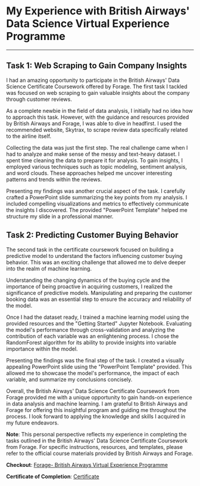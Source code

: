 # My Experience with British Airways' Data Science Virtual Experience Programme
______________________________
## Task 1: Web Scraping to Gain Company Insights

I had an amazing opportunity to participate in the British Airways' Data Science Certificate Coursework offered by Forage. The first task I tackled was focused on web scraping to gain valuable insights about the company through customer reviews.

As a complete newbie in the field of data analysis, I initially had no idea how to approach this task. However, with the guidance and resources provided by British Airways and Forage, I was able to dive in headfirst. I used the recommended website, Skytrax, to scrape review data specifically related to the airline itself.

Collecting the data was just the first step. The real challenge came when I had to analyze and make sense of the messy and text-heavy dataset. I spent time cleaning the data to prepare it for analysis. To gain insights, I employed various techniques such as topic modeling, sentiment analysis, and word clouds. These approaches helped me uncover interesting patterns and trends within the reviews.

Presenting my findings was another crucial aspect of the task. I carefully crafted a PowerPoint slide summarizing the key points from my analysis. I included compelling visualizations and metrics to effectively communicate the insights I discovered. The provided "PowerPoint Template" helped me structure my slide in a professional manner.

## Task 2: Predicting Customer Buying Behavior

The second task in the certificate coursework focused on building a predictive model to understand the factors influencing customer buying behavior. This was an exciting challenge that allowed me to delve deeper into the realm of machine learning.

Understanding the changing dynamics of the buying cycle and the importance of being proactive in acquiring customers, I realized the significance of predictive models. Manipulating and preparing the customer booking data was an essential step to ensure the accuracy and reliability of the model.

Once I had the dataset ready, I trained a machine learning model using the provided resources and the "Getting Started" Jupyter Notebook. Evaluating the model's performance through cross-validation and analyzing the contribution of each variable was an enlightening process. I chose the RandomForest algorithm for its ability to provide insights into variable importance within the model.

Presenting the findings was the final step of the task. I created a visually appealing PowerPoint slide using the "PowerPoint Template" provided. This allowed me to showcase the model's performance, the impact of each variable, and summarize my conclusions concisely.

Overall, the British Airways' Data Science Certificate Coursework from Forage provided me with a unique opportunity to gain hands-on experience in data analysis and machine learning. I am grateful to British Airways and Forage for offering this insightful program and guiding me throughout the process. I look forward to applying the knowledge and skills I acquired in my future endeavors.

**Note**: This personal perspective reflects my experience in completing the tasks outlined in the British Airways' Data Science Certificate Coursework from Forage. For specific instructions, resources, and templates, please refer to the official course materials provided by British Airways and Forage.


**Checkout**: [Forage- British Airways Virtual Experience Programme](https://www.theforage.com/virtual-internships/prototype/NjynCWzGSaWXQCxSX/Data-Science?ref=EEXoinK6mRpFF2dpj)

**Certificate of Completion**: [Certificate](https://forage-uploads-prod.s3.amazonaws.com/completion-certificates/British%20Airways/NjynCWzGSaWXQCxSX_British%20Airways_EEXoinK6mRpFF2dpj_1689539310070_completion_certificate.pdf)
